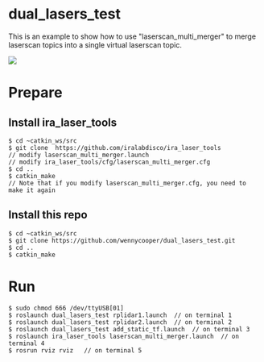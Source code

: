 # dual_lasers_test
This is an example to show how to use "laserscan_multi_merger" to merge laserscan topics into a single virtual laserscan topic.

![](https://github.com/wennycooper/dual_lasers_test/blob/master/virtual_laserscan.png)


# Prepare
## Install ira_laser_tools
    $ cd ~catkin_ws/src
    $ git clone  https://github.com/iralabdisco/ira_laser_tools
    // modify laserscan_multi_merger.launch
    // modify ira_laser_tools/cfg/laserscan_multi_merger.cfg
    $ cd ..
    $ catkin_make
    // Note that if you modify laserscan_multi_merger.cfg, you need to make it again
    
## Install this repo
    $ cd ~catkin_ws/src
    $ git clone https://github.com/wennycooper/dual_lasers_test.git
    $ cd ..
    $ catkin_make

# Run
    $ sudo chmod 666 /dev/ttyUSB[01]
    $ roslaunch dual_lasers_test rplidar1.launch  // on terminal 1
    $ roslaunch dual_lasers_test rplidar2.launch  // on terminal 2
    $ roslaunch dual_lasers_test add_static_tf.launch  // on terminal 3
    $ roslaunch ira_laser_tools laserscan_multi_merger.launch  // on terminal 4  
    $ rosrun rviz rviz   // on terminal 5

